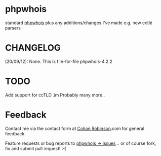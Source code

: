 phpwhois
========

standard [phpwhois](http://www.phpwhois.org/) plus any additions/changes I've made e.g. new cctld parsers

CHANGELOG
=========

[20/09/12]: None. This is file-for-file phpwhois-4.2.2

TODO
====

Add support for ccTLD .im
Probably many more..

Feedback
========

Contact me via the contact form at [Cohan Robinson](http://cohanrobinson.com/).com for general feedback.

Feature requests or bug reports to [phpwhois -> issues](https://github.com/cohan/phpwhois/issues)
.. or of course fork, fix and submit pull request! :-)
